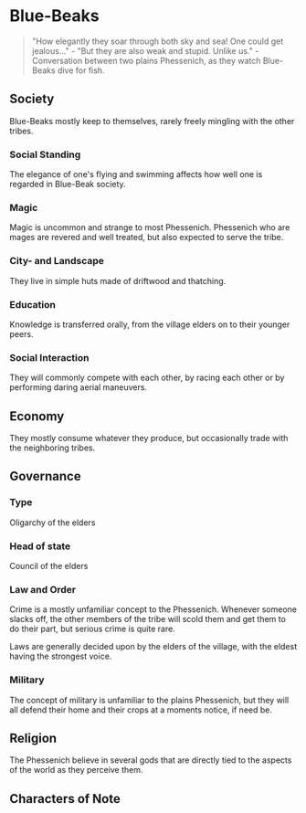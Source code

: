 # Blue-Beaks
> "How elegantly they soar through both sky and sea! One could get jealous..." - "But they are also weak and stupid. Unlike us." - Conversation between two plains Phessenich, as they watch  Blue-Beaks dive for fish. 

## Society
Blue-Beaks mostly keep to themselves, rarely freely mingling with the other tribes. 

### Social Standing
The elegance of one's flying and swimming affects how well one is regarded in Blue-Beak society. 

### Magic
Magic is uncommon and strange to most Phessenich. Phessenich who are mages are revered and well treated, but also expected to serve the tribe. 

### City- and Landscape
They live in simple huts made of driftwood and thatching. 

### Education
Knowledge is transferred orally, from the village elders on to their younger peers. 

### Social Interaction
They will commonly compete with each other, by racing each other or by performing daring aerial maneuvers. 

## Economy 
They mostly consume whatever they produce, but occasionally trade with the neighboring tribes. 

## Governance
### Type
Oligarchy of the elders

### Head of state
Council of the elders

### Law and Order
Crime is a mostly unfamiliar concept to the Phessenich. Whenever someone slacks off, the other members of the tribe will scold them and get them to do their part, but serious crime is quite rare. 

Laws are generally decided upon by the elders of the village, with the eldest having the strongest voice. 

### Military
The concept of military is unfamiliar to the plains Phessenich, but they will all defend their home and their crops at a moments notice, if need be. 

## Religion
The Phessenich believe in several gods that are directly tied to the aspects of the world as they perceive them. 

## Characters of Note
